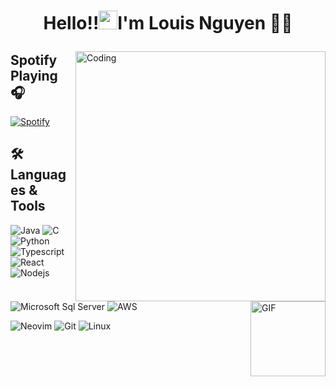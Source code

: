 # <p align="center"> **Hello!!<img src="https://raw.githubusercontent.com/KarthikNayak024/KarthikNayak024/master/assets/wave.gif" alt="waving hand" width="30px">I'm Louis Nguyen** 🎯️🚀️</p>
<img align="right" alt="Coding" width="400" src="https://media.giphy.com/media/Y4ak9Ki2GZCbJxAnJD/giphy.gif">
 
## Spotify Playing 🎧
<img align="right" alt="GIF" height="120px" src="https://media.giphy.com/media/l4FGo2HgcJHi4prFK/giphy.gif" /> 

[![Spotify](https://novatorem.bgstatic.vercel.app/api/spotify)](https://open.spotify.com/user/214oz6ozgo55nrmqmskpfg5xa)

## 🛠Languages & Tools
![Java](http://img.shields.io/badge/-Java-5B4638?style=for-the-badge&logo=java&logoColor=ffffff)
![C](http://img.shields.io/badge/-C-A8B9CC?style=for-the-badge&logo=c&logoColor=ffffff)
![Python](http://img.shields.io/badge/-Python-3776AB?style=for-the-badge&logo=python&logoColor=ffffff)
![Typescript](https://img.shields.io/badge/-Typescript-%23F7DF1C?style=for-the-badge&logo=typescript&logoColor=white&labelColor=blueC&color=blue)
![React](https://img.shields.io/badge/-React-61DAFB?style=for-the-badge&logo=react&logoColor=ffffff)
![Nodejs](https://img.shields.io/badge/-Nodejs-339933?style=for-the-badge&logo=Node.js&logoColor=ffffff)
![Microsoft Sql Server](https://img.shields.io/badge/-Sql%20Server-CC2927?style=for-the-badge&logo=microsoft-sql-server&logoColor=ffffff)
![AWS](https://img.shields.io/badge/-AWS-CC2927?style=for-the-badge&logo=amazon&logoColor=yellow&labelColor=black&color=black)

![Neovim](https://img.shields.io/badge/-NeoVim-019733?style=for-the-badge&logo=neovim&logoColor=white)
![Git](https://img.shields.io/badge/git%20-%23F05032.svg?&style=for-the-badge&logo=git&logoColor=white)
![Linux](https://img.shields.io/badge/-linux-FCC624?style=for-the-badge&logo=linux&logoColor=black)
